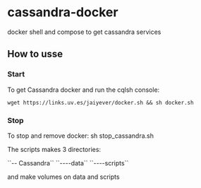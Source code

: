 # cassandra-docker
docker shell and compose to get cassandra services

## How to usse

### Start
To get Cassandra docker and run the cqlsh console:

``wget https://links.uv.es/jaiyever/docker.sh && sh docker.sh``

### Stop
To stop and remove docker:
sh stop_cassandra.sh

The scripts makes 3 directories:
<p>
``-- Cassandra``
``----data``
``----scripts``
</p>
and make volumes on data and scripts
